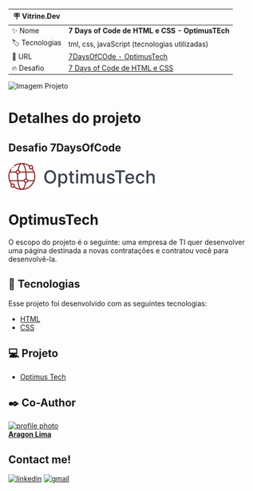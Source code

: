 | :placard: Vitrine.Dev |     |
| -------------  | --- |
| :sparkles: Nome        | **7 Days of Code de HTML e CSS - OptimusTEch**
| :label: Tecnologias |  tml, css, javaScript (tecnologias utilizadas)
| :rocket: URL         | [7DaysOfCOde - OptimusTech](https://aragonense.github.io/7DaysOfCode/)
| :fire: Desafio     | [7 Days of Code de HTML e CSS](https://7daysofcode.io/matricula/html-css)

<!-- Inserir imagem com a #vitrinedev ao final do link -->
![Imagem Projeto](https://imgur.com/a/opq85Tg?text=imagem+lindona+do+meu+projeto#vitrinedev)

# Detalhes do projeto

## Desafio 7DaysOfCode
![](https://github.com/aragonense/7DaysOfCode/blob/master/img/_Button%20base.svg)


# [](https://github.com/aragonense/7DaysOfCode)OptimusTech 

O escopo do projeto é o seguinte: uma empresa de TI quer desenvolver uma página destinada a novas contratações e contratou você para desenvolvê-la.

## [](https://github.com/pejamp/adopet-alurachallenge#-tecnologias)🧪  Tecnologias

Esse projeto foi desenvolvido com as seguintes tecnologias:

-   [HTML](https://www.typescriptlang.org/)
-   [CSS](https://vitejs.dev/)


## [](https://github.com/pejamp/adopet-alurachallenge#-projeto)💻  Projeto

-   [Optimus Tech](https://aragonense.github.io/7DaysOfCode)

## [](https://github.com/aragonense/alurabooks/#%EF%B8%8F-author)✒️  Co-Author

[![profile photo](https://avatars.githubusercontent.com/u/982084?v=4)  
**Aragon Lima**](https://github.com/aragonense/
)[](https://github.com/aragonense)  

## [](https://github.com/pejamp/adopet-alurachallenge#contact-me)Contact me!

[![linkedin](https://camo.githubusercontent.com/10fcc3fc61bbf146537c4f6f5a59a340bd9d030a583f74cce7123bb1faba08b0/68747470733a2f2f696d672e736869656c64732e696f2f62616467652f6c696e6b6564696e2d3041363643323f7374796c653d666f722d7468652d6261646765266c6f676f3d6c696e6b6564696e266c6f676f436f6c6f723d7768697465)](https://www.linkedin.com/in/aragonense/)  [![gmail](https://camo.githubusercontent.com/dd314b9eda8fcaf95d3a00b3494697921dca50bf711c9035effd6c22b83304e1/68747470733a2f2f696d672e736869656c64732e696f2f62616467652f676d61696c2d6331343433383f7374796c653d666f722d7468652d6261646765266c6f676f3d676d61696c266c6f676f436f6c6f723d7768697465)](mailto:aragonense@gmail.com)
